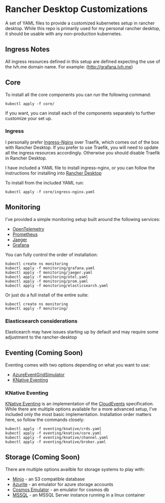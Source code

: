 # Rancher Desktop Customizations
A set of YAML files to provide a customized kubernetes setup in rancher desktop.
While this repo is primarily used for my personal rancher desktop, it should be usable with any non-production kubernetes.

## Ingress Notes
All ingress resources defined in this setup are defined expecting the use of the lvh.me domain name. For example: (http://grafana.lvh.me)

## Core
To install all the core components you can run the following command:
```shell
kubectl apply -f core/
```

If you want, you can install each of the components separately to further customize your set up.

### Ingress
I personally prefer [Ingress-Nginx](https://kubernetes.github.io/ingress-nginx/) over Traefik, which comes out of the box with Rancher Desktop.
If you prefer to use Traefik, you will need to update all the ingress resources accordingly. Otherwise you should disable Traefik in Rancher Desktop.

I have included a YAML file to install ingress-nginx, or you can follow the instructions for installing into [Rancher Desktop](https://kubernetes.github.io/ingress-nginx/deploy/#rancher-desktop)

To install from the included YAML run:
```shell
kubectl apply -f core/ingress-nginx.yaml
```

## Monitoring
I've provided a simple monitoring setup built around the following services:
* [OpenTelemetry](https://opentelemetry.io/)
* [Prometheus](https://prometheus.io/)
* [Jaeger](https://www.jaegertracing.io/)
* [Grafana](https://grafana.com)

You can fully control the order of installation:
```shell
kubectl create ns monitoring
kubectl apply -f monitoring/grafana.yaml
kubectl apply -f monitoring/jaeger.yaml
kubectl apply -f monitoring/otel.yaml
kubectl apply -f monitoring/prom.yaml
kubectl apply -f monitoring/elasticsearch.yaml
```

Or just do a full install of the entire suite:
```shell
kubectl create ns monitoring
kubectl apply -f monitoring/
```

### Elasticsearch considerations
Elasticearch may have issues starting up by default and may require some adjustment to the rancher-desktop 

## Eventing (Coming Soon)
Eventing comes with two options depending on what you want to use:
* [AzureEventGridSimulator](https://github.com/pmcilreavy/AzureEventGridSimulator)
* [KNative Eventing](https://knative.dev/docs/eventing/)

### KNative Eventing
[KNative Eventing](https://knative.dev/docs/eventing/) is an implementation of the [CloudEvents](https://cloudevents.io/) specification.
While there are multiple options available for a more advanced setup, I've included only the most basic implementation.
Installation order matters here, so follow the commands closely:

```shell
kubectl apply -f eventing/knative/crds.yaml
kubectl apply -f eventing/knative/core.yaml
kubectl apply -f eventing/knative/channel.yaml
kubectl apply -f eventing/knative/broker.yaml
```

## Storage (Coming Soon)
There are multiple options availble for storage systems to play with:
* [Minio](https://min.io/) - an S3 compatible database
* [Azurite](https://learn.microsoft.com/en-us/azure/storage/common/storage-use-azurite?tabs=docker-hub) - an emulator for azure storage accounts
* [Cosmos Emulator](https://learn.microsoft.com/en-us/azure/cosmos-db/how-to-develop-emulator?tabs=docker-linux%2Ccsharp&pivots=api-nosql) - an emulator for cosmos db
* [MSSQL](https://learn.microsoft.com/en-us/sql/linux/quickstart-install-connect-docker?view=sql-server-ver16&pivots=cs1-bash) - an MSSQL Server instance running in a linux container